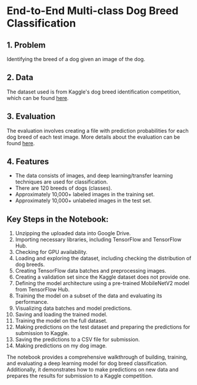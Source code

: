 # End-to-End Multi-class Dog Breed Classification

## 1. Problem
Identifying the breed of a dog given an image of the dog.

## 2. Data
The dataset used is from Kaggle's dog breed identification competition, which can be found [here](https://www.kaggle.com/c/dog-breed-identification/data).

## 3. Evaluation
The evaluation involves creating a file with prediction probabilities for each dog breed of each test image. More details about the evaluation can be found [here](https://www.kaggle.com/c/dog-breed-identification/overview/evaluation).

## 4. Features
- The data consists of images, and deep learning/transfer learning techniques are used for classification.
- There are 120 breeds of dogs (classes).
- Approximately 10,000+ labeled images in the training set.
- Approximately 10,000+ unlabeled images in the test set.

## Key Steps in the Notebook:
1. Unzipping the uploaded data into Google Drive.
2. Importing necessary libraries, including TensorFlow and TensorFlow Hub.
3. Checking for GPU availability.
4. Loading and exploring the dataset, including checking the distribution of dog breeds.
5. Creating TensorFlow data batches and preprocessing images.
6. Creating a validation set since the Kaggle dataset does not provide one.
7. Defining the model architecture using a pre-trained MobileNetV2 model from TensorFlow Hub.
8. Training the model on a subset of the data and evaluating its performance.
9. Visualizing data batches and model predictions.
10. Saving and loading the trained model.
11. Training the model on the full dataset.
12. Making predictions on the test dataset and preparing the predictions for submission to Kaggle.
13. Saving the predictions to a CSV file for submission.
14. Making predictions on my dog image.

The notebook provides a comprehensive walkthrough of building, training, and evaluating a deep learning model for dog breed classification. Additionally, it demonstrates how to make predictions on new data and prepares the results for submission to a Kaggle competition.

